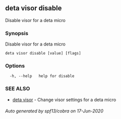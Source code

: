 ## deta visor disable

Disable visor for a deta micro

### Synopsis

Disable visor for a deta micro

```
deta visor disable [value] [flags]
```

### Options

```
  -h, --help   help for disable
```

### SEE ALSO

* [deta visor](deta_visor.md)	 - Change visor settings for a deta micro

###### Auto generated by spf13/cobra on 17-Jun-2020
